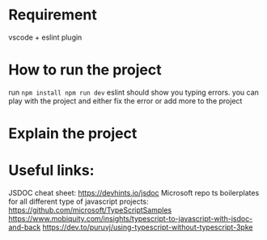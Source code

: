
# Requirement
vscode + eslint plugin

# How to run the project
run ``
npm install
npm run dev
 ``
eslint should show you typing errors. you can play with the project and either fix the error or add more to the project

# Explain the project

# Useful links:
JSDOC cheat sheet: https://devhints.io/jsdoc
Microsoft repo ts boilerplates for all different type of javascript projects: https://github.com/microsoft/TypeScriptSamples
https://www.mobiquity.com/insights/typescript-to-javascript-with-jsdoc-and-back
https://dev.to/puruvj/using-typescript-without-typescript-3pke

